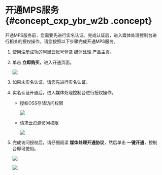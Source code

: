 # 开通MPS服务 {#concept_cxp_ybr_w2b .concept}

开通MPS服务前，您需要先进行实名认证。完成认证后，进入媒体处理控制台进行相关的授权操作。请您按照以下步骤完成开通MPS服务。

1.  使用注册成功的阿里云账号登录 [媒体处理](https://www.alibabacloud.com/zh/product/mts?spm=a3c0i.7919406.905353.dznavproductsj2.5072077c40G3Zf) 产品主页。
2.  单击 **立即购买**，进入开通页面。

    ![](http://static-aliyun-doc.oss-cn-hangzhou.aliyuncs.com/assets/img/11349/15392592269883_zh-CN.png)

3.  如果未实名认证，请您先进行实名认证。
4.  实名认证开通后，进入媒体处理控制台进行授权操作。
    -   授权OSS存储访问权限

        ![](http://static-aliyun-doc.oss-cn-hangzhou.aliyuncs.com/assets/img/11349/15392592269884_zh-CN.png)

    -   请求云资源访问权限

        ![](http://static-aliyun-doc.oss-cn-hangzhou.aliyuncs.com/assets/img/11349/15392592269885_zh-CN.png)

5.  完成访问授权后，请仔细阅读 **媒体处理开通协议**，然后单击 **一键开通**，控制台即可使用。

    ![](http://static-aliyun-doc.oss-cn-hangzhou.aliyuncs.com/assets/img/11349/15392592279886_zh-CN.png)

    ![](http://static-aliyun-doc.oss-cn-hangzhou.aliyuncs.com/assets/img/11349/15392592279887_zh-CN.png)


